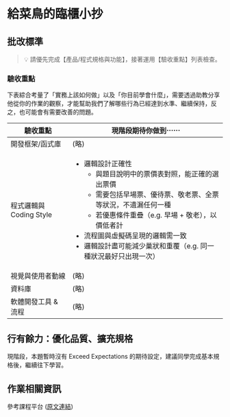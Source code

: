 # 給菜鳥的臨櫃小抄

## 批改標準

> 💡  請優先完成【產品/程式規格與功能】，接著運用【驗收重點】列表檢查。

  
### 驗收重點

下表綜合考量了「實務上該如何做」以及「你目前學會什麼」，需要透過助教分享他從你的作業的觀察，才能幫助我們了解哪些行為已經達到水準、繼續保持，反之，也可能會有需要改善的問題。

<table>
  <thead>
    <tr>
      <th>驗收重點</td>
      <th>現階段期待你做到⋯⋯</td>
    </tr>
  </thead>
  <tbody>
    <tr>
      <td>開發框架/函式庫</td>
      <td>(略)</td>
    </tr>
    <tr>
      <td>程式邏輯與 Coding Style</td>
      <td>
        <ul>
          <li>邏輯設計正確性
            <ul>
              <li>與題目說明中的票價表對照，能正確的選出票價</li>
              <li>需要包括早場票、優待票、敬老票、全票等狀況，不遺漏任何一種</li>
              <li>若優惠條件重疊（e.g. 早場 + 敬老），以價低者計</li>
            </ul>
          </li>
          <li>流程圖與虛擬碼呈現的邏輯需一致</li>
          <li>邏輯設計盡可能減少巢狀和重覆（e.g. 同一種狀況最好只出現一次）</li>
        </ul>
      </td>
    </tr>
      <tr>
      <td>視覺與使用者動線</td>
      <td>(略)</td>
    </tr>
    <tr>
      <td>資料庫</td>
      <td>(略)</td>
    </tr>
      <tr>
      <td>軟體開發工具 & 流程</td>
      <td>(略)</td>
    </tr>
  </tbody>
</table>

## 行有餘力：優化品質、擴充規格

現階段，本題暫時沒有 Exceed Expectations 的期待設定，建議同學完成基本規格後，繼續往下學習。

## 作業相關資訊

參考課程平台 (<a href="https://lighthouse.alphacamp.co/courses/39/assignments/918" target="_blank">原文連結</a>)
